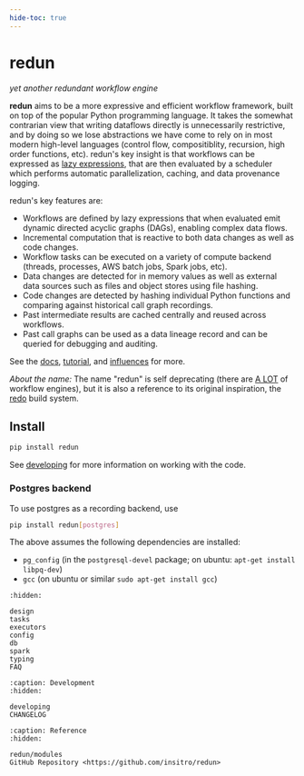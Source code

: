 ```yaml
---
hide-toc: true
---
```


# redun

*yet another redundant workflow engine*

**redun** aims to be a more expressive and efficient workflow framework, built on top of the popular Python programming language.
It takes the somewhat contrarian view that writing dataflows directly is unnecessarily restrictive, and by doing so we lose abstractions we have come to rely on in most modern high-level languages (control flow, compositiblity, recursion, high order functions, etc).
redun's key insight is that workflows can be expressed as [lazy expressions](#whats-the-trick), that are then evaluated by a scheduler which performs automatic parallelization, caching, and data provenance logging.

redun's key features are:

- Workflows are defined by lazy expressions that when evaluated emit dynamic directed acyclic graphs (DAGs), enabling complex data flows.
- Incremental computation that is reactive to both data changes as well as code changes.
- Workflow tasks can be executed on a variety of compute backend (threads, processes, AWS batch jobs, Spark jobs, etc). 
- Data changes are detected for in memory values as well as external data sources such as files and object stores using file hashing.
- Code changes are detected by hashing individual Python functions and comparing against historical call graph recordings.
- Past intermediate results are cached centrally and reused across workflows.
- Past call graphs can be used as a data lineage record and can be queried for debugging and auditing.

See the [docs](design.md), [tutorial](https://github.com/insitro/redun/tree/main/examples), and [influences](design.html#influences) for more.

*About the name:* The name "redun" is self deprecating (there are [A LOT](https://github.com/pditommaso/awesome-pipeline) of workflow engines), but it is also a reference to its original inspiration, the [redo](https://apenwarr.ca/log/20101214) build system.

## Install

```sh
pip install redun
```

See [developing](developing.md) for more information on working with the code.

### Postgres backend

To use postgres as a recording backend, use

```sh
pip install redun[postgres]
```

The above assumes the following dependencies are installed:
* `pg_config` (in the `postgresql-devel` package; on ubuntu: `apt-get install libpq-dev`)
* `gcc` (on ubuntu or similar `sudo apt-get install gcc`)

```{toctree}
:hidden:

design
tasks
executors
config
db
spark
typing
FAQ
```

```{toctree}
:caption: Development
:hidden:

developing
CHANGELOG
```

```{toctree}
:caption: Reference
:hidden:

redun/modules
GitHub Repository <https://github.com/insitro/redun>
```


